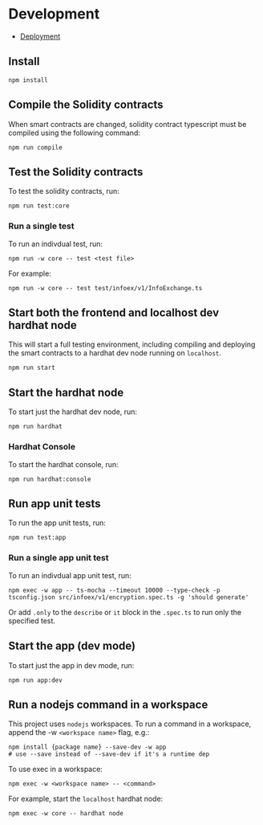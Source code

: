 # Development

- [Deployment](./Deployment.md)

## Install

    npm install

## Compile the Solidity contracts

When smart contracts are changed, solidity contract typescript must be compiled
using the following command:

    npm run compile

## Test the Solidity contracts

To test the solidity contracts, run:

    npm run test:core

### Run a single test

To run an indivdual test, run:

    npm run -w core -- test <test file>

For example:

    npm run -w core -- test test/infoex/v1/InfoExchange.ts

## Start both the frontend and localhost dev hardhat node

This will start a full testing environment, including compiling and deploying
the smart contracts to a hardhat dev node running on `localhost`.

    npm run start

## Start the hardhat node

To start just the hardhat dev node, run:

    npm run hardhat

### Hardhat Console

To start the hardhat console, run:

    npm run hardhat:console

## Run app unit tests

To run the app unit tests, run:

    npm run test:app

### Run a single app unit test

To run an indivdual app unit test, run:

    npm exec -w app -- ts-mocha --timeout 10000 --type-check -p tsconfig.json src/infoex/v1/encryption.spec.ts -g 'should generate'

Or add `.only` to the `describe` or `it` block in the `.spec.ts` to run only the
specified test.

## Start the app (dev mode)

To start just the app in dev mode, run:

    npm run app:dev

## Run a nodejs command in a workspace

This project uses `nodejs` workspaces. To run a command in a workspace, append
the -w `<workspace name>` flag, e.g.:

    npm install {package name} --save-dev -w app
    # use --save instead of --save-dev if it's a runtime dep

To use exec in a workspace:

    npm exec -w <workspace name> -- <command>

For example, start the `localhost` hardhat node:

    npm exec -w core -- hardhat node

